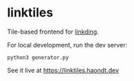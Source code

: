 # linktiles

Tile-based frontend for [linkding](https://github.com/sissbruecker/linkding).

For local development, run the dev server:

```shell
python3 generator.py
```

See it live at https://linktiles.haondt.dev
